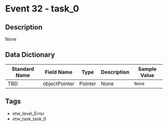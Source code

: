 # Event 32 - task_0

## Description
None

## Data Dictionary
|Standard Name|Field Name|Type|Description|Sample Value|
|---|---|---|---|---|
|TBD|objectPointer|Pointer|None|`None`|

## Tags
* etw_level_Error
* etw_task_task_0